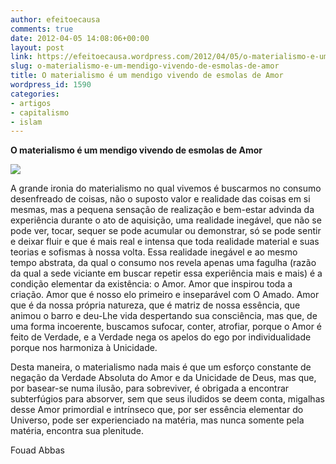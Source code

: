 ```yaml
---
author: efeitoecausa
comments: true
date: 2012-04-05 14:08:06+00:00
layout: post
link: https://efeitoecausa.wordpress.com/2012/04/05/o-materialismo-e-um-mendigo-vivendo-de-esmolas-de-amor/
slug: o-materialismo-e-um-mendigo-vivendo-de-esmolas-de-amor
title: O materialismo é um mendigo vivendo de esmolas de Amor
wordpress_id: 1590
categories:
- artigos
- capitalismo
- islam
---
```


**O materialismo é um mendigo vivendo de esmolas de Amor**

[![](http://efeitoecausa.files.wordpress.com/2012/04/eua-pede-esmola11.jpg)](http://efeitoecausa.files.wordpress.com/2012/04/eua-pede-esmola11.jpg)

A grande ironia do materialismo no qual vivemos é buscarmos no consumo desenfreado de coisas, não o suposto valor e realidade das coisas em si mesmas, mas a pequena sensação de realização e bem-estar advinda da experiência durante o ato de aquisição, uma realidade inegável, que não se pode ver, tocar, sequer se pode acumular ou demonstrar, só se pode sentir e deixar fluir e que é mais real e intensa que toda realidade material e suas teorias e sofismas à nossa volta. Essa realidade inegável e ao mesmo tempo abstrata, da qual o consumo nos revela apenas uma fagulha (razão da qual a sede viciante em buscar repetir essa experiência mais e mais) é a condição elementar da existência: o Amor. Amor que inspirou toda a criação. Amor que é nosso elo primeiro e inseparável com O Amado. Amor que é da nossa própria natureza, que é matriz de nossa essência, que animou o barro e deu-Lhe vida despertando sua consciência, mas que, de uma forma incoerente, buscamos sufocar, conter, atrofiar, porque o Amor é feito de Verdade, e a Verdade nega os apelos do ego por individualidade porque nos harmoniza à Unicidade.

Desta maneira, o materialismo nada mais é que um esforço constante de negação da Verdade Absoluta do Amor e da Unicidade de Deus, mas que, por basear-se numa ilusão, para sobreviver, é obrigada a encontrar subterfúgios para absorver, sem que seus iludidos se deem conta, migalhas desse Amor primordial e intrínseco que, por ser essência elementar do Universo, pode ser experienciado na matéria, mas nunca somente pela matéria, encontra sua plenitude.

Fouad Abbas
